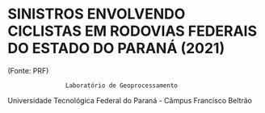 # SINISTROS ENVOLVENDO CICLISTAS EM RODOVIAS FEDERAIS DO ESTADO DO PARANÁ (2021)
 (Fonte: PRF)

                    Laboratório de Geoprocessamento
Universidade Tecnológica Federal do Paraná - Câmpus Francisco Beltrão
